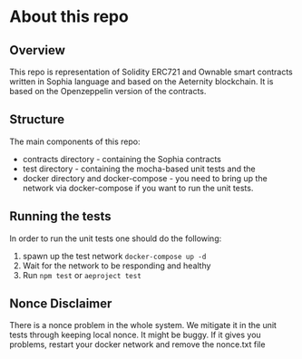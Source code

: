 # About this repo
## Overview
This repo is representation of Solidity ERC721 and Ownable smart contracts written in Sophia language and based on the Aeternity blockchain. It is based on the Openzeppelin version of the contracts.

## Structure

The main components of this repo:
- contracts directory - containing the Sophia contracts
- test directory - containing the mocha-based unit tests and the 
- docker directory and docker-compose - you need to bring up the network via docker-compose if you want to run the unit tests.

## Running the tests

In order to run the unit tests one should do the following:
1. spawn up the test network `docker-compose up -d`
2. Wait for the network to be responding and healthy
3. Run `npm test` or `aeproject test`

## Nonce Disclaimer
There is a nonce problem in the whole system. We mitigate it in the unit tests through keeping local nonce. It might be buggy. If it gives you problems, restart your docker network and remove the nonce.txt file

